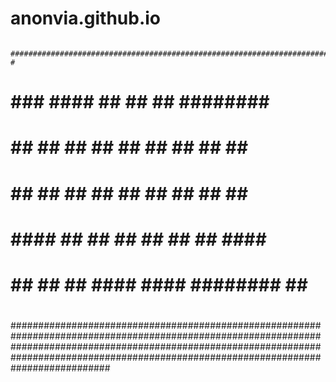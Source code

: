 # anonvia.github.io










           ###################################################################################################################################################################################################################################################                                                                                                                        #
#
#
#
#
#
#
#
#
#
#
#
#          
#           
#       ###       ####    ##  ##        ## ########       ### 
#     ##   ##     ## ##   ##   ##      ##     ##        ##   ## 
#    ##     ##    ##  ##  ##    ##    ##      ##       ##     ##
#   ##*******##   ##   ## ##     ##  ##       ##      ##*******##   
#  ##         ##  ##    ####      ####     ########  ##         ## 
#
#
#
#
#
#
#
#
#
#
#
#
#
##################################################################################################################################################################################################################################################
